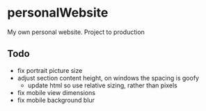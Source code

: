 # personalWebsite
My own personal website. Project to production


Todo
-----------
- fix portrait picture size
- adjust section content height, on windows the spacing is goofy
    - update html so use relative sizing, rather than pixels
- fix mobile view dimensions
- fix mobile background blur